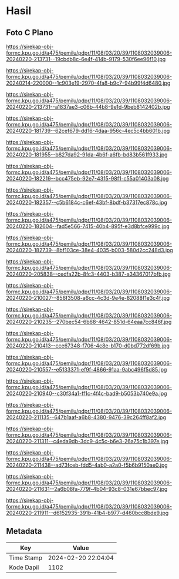 # Hasil

## Foto C Plano

https://sirekap-obj-formc.kpu.go.id/a475/pemilu/pdpr/11/08/03/20/39/1108032039006-20240220-213731--19cbdb8c-6e4f-414b-9179-530f6ee96f10.jpg

https://sirekap-obj-formc.kpu.go.id/a475/pemilu/pdpr/11/08/03/20/39/1108032039006-20240214-220000--1c903e19-2970-4fa8-b9c7-94b99f4d6480.jpg

https://sirekap-obj-formc.kpu.go.id/a475/pemilu/pdpr/11/08/03/20/39/1108032039006-20240220-213731--a1837ae3-c06b-44b8-9e1d-9beb8142402b.jpg

https://sirekap-obj-formc.kpu.go.id/a475/pemilu/pdpr/11/08/03/20/39/1108032039006-20240220-181739--62cef679-dd16-4daa-956c-4ec5c4bb601b.jpg

https://sirekap-obj-formc.kpu.go.id/a475/pemilu/pdpr/11/08/03/20/39/1108032039006-20240220-181955--b827da92-91da-4b6f-a6fb-bd83b561f933.jpg

https://sirekap-obj-formc.kpu.go.id/a475/pemilu/pdpr/11/08/03/20/39/1108032039006-20240220-182219--bcc475eb-92e7-4315-98f1-c55a01403a08.jpg

https://sirekap-obj-formc.kpu.go.id/a475/pemilu/pdpr/11/08/03/20/39/1108032039006-20240220-182357--c5b6184c-c6ef-43bf-8bdf-b37317ec878c.jpg

https://sirekap-obj-formc.kpu.go.id/a475/pemilu/pdpr/11/08/03/20/39/1108032039006-20240220-182604--fad5e566-7415-40b4-895f-e3d8bfce999c.jpg

https://sirekap-obj-formc.kpu.go.id/a475/pemilu/pdpr/11/08/03/20/39/1108032039006-20240220-182739--8bf103ce-38e4-4035-b003-580d2cc248d3.jpg

https://sirekap-obj-formc.kpu.go.id/a475/pemilu/pdpr/11/08/03/20/39/1108032039006-20240220-205838--cedfa22b-8fc3-4403-b387-a34367017bfb.jpg

https://sirekap-obj-formc.kpu.go.id/a475/pemilu/pdpr/11/08/03/20/39/1108032039006-20240220-210027--856f3508-a6cc-4c3d-9e4e-82088f1e3c4f.jpg

https://sirekap-obj-formc.kpu.go.id/a475/pemilu/pdpr/11/08/03/20/39/1108032039006-20240220-210235--270bec54-6b68-4642-851d-64eaa7cc846f.jpg

https://sirekap-obj-formc.kpu.go.id/a475/pemilu/pdpr/11/08/03/20/39/1108032039006-20240220-210413--cce67348-f706-4c8e-b170-d0bd772df69b.jpg

https://sirekap-obj-formc.kpu.go.id/a475/pemilu/pdpr/11/08/03/20/39/1108032039006-20240220-210557--e5133371-ef9f-4866-91aa-9abc496f5d85.jpg

https://sirekap-obj-formc.kpu.go.id/a475/pemilu/pdpr/11/08/03/20/39/1108032039006-20240220-210940--c30f34a1-ff1c-4f4c-bad9-b5053b740e9a.jpg

https://sirekap-obj-formc.kpu.go.id/a475/pemilu/pdpr/11/08/03/20/39/1108032039006-20240220-211135--647b1aaf-a6b8-4380-9476-39c264ff8af2.jpg

https://sirekap-obj-formc.kpu.go.id/a475/pemilu/pdpr/11/08/03/20/39/1108032039006-20240220-211311--c4eda9db-3dc9-4c5c-b6e3-26a75c1b397e.jpg

https://sirekap-obj-formc.kpu.go.id/a475/pemilu/pdpr/11/08/03/20/39/1108032039006-20240220-211438--ad73fceb-fdd5-4ab0-a2a0-f5b6b9150ae0.jpg

https://sirekap-obj-formc.kpu.go.id/a475/pemilu/pdpr/11/08/03/20/39/1108032039006-20240220-211631--2a6b08fa-779f-4b04-93c8-031e67bbec97.jpg

https://sirekap-obj-formc.kpu.go.id/a475/pemilu/pdpr/11/08/03/20/39/1108032039006-20240220-211911--d6152935-391b-41b4-b977-d460bcc8bde9.jpg


## Metadata

| Key        | Value               |
| ---------- | ------------------- |
| Time Stamp | 2024-02-20 22:04:04 |
| Kode Dapil | 1102                |



